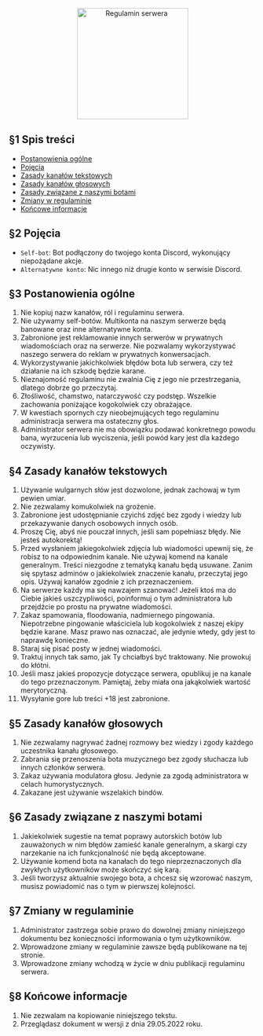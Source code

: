 <div align="center">
    <img src="https://cdn.skiffybot.xyz/assets/bydgobot/server-info/rules.png" alt="Regulamin serwera" height="226">
</div>

## §1 Spis treści
- [Postanowienia ogólne](https://github.com/sefinek24/Randkownia-Laby_Discord/blob/main/Regulamin.md#1-postanowienia-og%C3%B3lne)
- [Pojęcia](https://github.com/sefinek24/Randkownia-Laby_Discord/blob/main/Regulamin.md#2-poj%C4%99cia)
- [Zasady kanałów tekstowych](https://github.com/sefinek24/Randkownia-Laby_Discord/blob/main/Regulamin.md#2-zasady-kana%C5%82%C3%B3w-tekstowych)
- [Zasady kanałów głosowych](https://github.com/sefinek24/Randkownia-Laby_Discord/blob/main/Regulamin.md#3-zasady-kana%C5%82%C3%B3w-g%C5%82osowych)
- [Zasady związane z naszymi botami](https://github.com/sefinek24/Randkownia-Laby_Discord/blob/main/Regulamin.md#4-zasady-zwi%C4%85zane-z-naszymi-botami)
- [Zmiany w regulaminie](https://github.com/sefinek24/Randkownia-Laby_Discord/blob/main/Regulamin.md#5-zmiany-w-regulaminie)
- [Końcowe informacje](https://github.com/sefinek24/Randkownia-Laby_Discord/blob/main/Regulamin.md#6-ko%C5%84cowe-informacje)

## §2 Pojęcia
- `Self-bot`: Bot podłączony do twojego konta Discord, wykonujący niepożądane akcje.
- `Alternatywne konto`: Nic innego niż drugie konto w serwisie Discord.

## §3 Postanowienia ogólne
1. Nie kopiuj nazw kanałów, ról i regulaminu serwera.
2. Nie używamy self-botów. Multikonta na naszym serwerze będą banowane oraz inne alternatywne konta.
3. Zabronione jest reklamowanie innych serwerów w prywatnych wiadomościach oraz na serwerze. Nie pozwalamy wykorzystywać naszego serwera do reklam w prywatnych konwersacjach.
4. Wykorzystywanie jakichkolwiek błędów bota lub serwera, czy też działanie na ich szkodę będzie karane.
5. Nieznajomość regulaminu nie zwalnia Cię z jego nie przestrzegania, dlatego dobrze go przeczytaj.
6. Złośliwość, chamstwo, natarczywość czy podstęp. Wszelkie zachowania poniżające kogokolwiek czy obrażające.
7. W kwestiach spornych czy nieobejmujących tego regulaminu administracja serwera ma ostateczny głos.
8. Administrator serwera nie ma obowiązku podawać konkretnego powodu bana, wyrzucenia lub wyciszenia, jeśli powód kary jest dla każdego oczywisty.

## §4 Zasady kanałów tekstowych
1. Używanie wulgarnych słów jest dozwolone, jednak zachowaj w tym pewien umiar.
2. Nie zezwalamy komukolwiek na grożenie.
3. Zabronione jest udostępnianie czyichś zdjęć bez zgody i wiedzy lub przekazywanie danych osobowych innych osób.
4. Proszę Cię, abyś nie pouczał innych, jeśli sam popełniasz błędy. Nie jesteś autokorektą!
5. Przed wysłaniem jakiegokolwiek zdjęcia lub wiadomości upewnij się, że robisz to na odpowiednim kanale. Nie używaj komend na kanale generalnym. Treści niezgodne z tematyką kanału będą usuwane. Zanim się spytasz adminów o jakiekolwiek znaczenie kanału, przeczytaj jego opis. Używaj kanałów zgodnie z ich przeznaczeniem.
6. Na serwerze każdy ma się nawzajem szanować! Jeżeli ktoś ma do Ciebie jakieś uszczypliwości, poinformuj o tym administratora lub przejdźcie po prostu na prywatne wiadomości.
7. Zakaz spamowania, floodowania, nadmiernego pingowania. Niepotrzebne pingowanie właściciela lub kogokolwiek z naszej ekipy będzie karane. Masz prawo nas oznaczać, ale jedynie wtedy, gdy jest to naprawdę konieczne.
8. Staraj się pisać posty w jednej wiadomości.
9. Traktuj innych tak samo, jak Ty chciałbyś być traktowany. Nie prowokuj do kłótni.
10. Jeśli masz jakieś propozycje dotyczące serwera, opublikuj je na kanale do tego przeznaczonym. Pamiętaj, żeby miała ona jakąkolwiek wartość merytoryczną.
11. Wysyłanie gore lub treści +18 jest zabronione.

## §5 Zasady kanałów głosowych
1. Nie zezwalamy nagrywać żadnej rozmowy bez wiedzy i zgody każdego uczestnika kanału głosowego.
2. Zabrania się przenoszenia bota muzycznego bez zgody słuchacza lub innych członków serwera.
3. Zakaz używania modulatora głosu. Jedynie za zgodą administratora w celach humorystycznych.
4. Zakazane jest używanie wszelakich bindów.

## §6 Zasady związane z naszymi botami
1. Jakiekolwiek sugestie na temat poprawy autorskich botów lub zauważonych w nim błędów zamieść kanale generalnym, a skargi czy narzekanie na ich funkcjonalność nie będą akceptowane.
2. Używanie komend bota na kanałach do tego nieprzeznaczonych dla zwykłych użytkowników może skończyć się karą.
3. Jeśli tworzysz aktualnie swojego bota, a chcesz się wzorować naszym, musisz powiadomić nas o tym w pierwszej kolejności.

## §7 Zmiany w regulaminie
1. Administrator zastrzega sobie prawo do dowolnej zmiany niniejszego dokumentu bez konieczności informowania o tym użytkowników.
2. Wprowadzone zmiany w regulaminie zawsze będą publikowane na tej stronie.
3. Wprowadzone zmiany wchodzą w życie w dniu publikacji regulaminu serwera.

## §8 Końcowe informacje
1. Nie zezwalam na kopiowanie niniejszego tekstu.
2. Przeglądasz dokument w wersji z dnia 29.05.2022 roku.